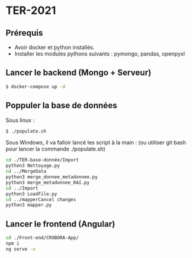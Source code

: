 # TER-2021

## Prérequis

- Avoir docker et python installés.
- Installer les modules pythons suivants : pymongo, pandas, openpyxl

## Lancer le backend (Mongo + Serveur)

```bash
$ docker-compose up -d
``` 

## Poppuler la base de données
Sous linux : 
```bash
$ ./populate.sh
```

Sous Windows, il va falloir lancé les script à la main : (ou utiliser git bash pour lancer la commande ./populate.sh)

```bash
cd ./TER-base-donnée/Import
python3 Nettoyage.py
cd ../MergeData
python3 merge_donnee_metadonnee.py
python3 merge_metadonnee_RAI.py
cd ../Import
python3 LoadFile.py
cd ../mapperCancel changes
python3 mapper.py 
```

## Lancer le frontend (Angular)

```bash
cd ./Front-end/CROBORA-App/
npm i
ng serve -o
```
